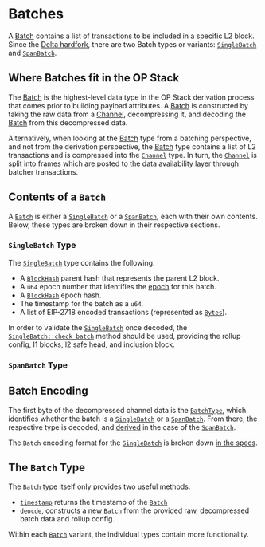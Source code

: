 # Batches

A [Batch][batch] contains a list of transactions to be included in a specific
L2 block. Since the [Delta hardfork][delta], there are two Batch types or
variants: [`SingleBatch`][single-batch] and [`SpanBatch`][span-batch].


## Where Batches fit in the OP Stack

The [Batch][batch] is the highest-level data type in the OP Stack
derivation process that comes prior to building payload attributes.
A [Batch][batch] is constructed by taking the raw data from a
[Channel][channel], decompressing it, and decoding the [Batch][batch]
from this decompressed data.

Alternatively, when looking at the [Batch][batch] type from a batching
perspective, and not from the derivation perspective, the [Batch][batch]
type contains a list of L2 transactions and is compressed into the
[`Channel`][channel] type. In turn, the [`Channel`][channel] is split
into frames which are posted to the data availability layer through batcher
transactions.


## Contents of a `Batch`

A [`Batch`][batch] is either a [`SingleBatch`][single-batch] or a
[`SpanBatch`][span-batch], each with their own contents. Below,
these types are broken down in their respective sections.

### `SingleBatch` Type

The [`SingleBatch`][single-batch] type contains the following.
- A [`BlockHash`][block-hash] parent hash that represents the parent L2 block.
- A `u64` epoch number that identifies the [epoch][epoch] for this batch.
- A [`BlockHash`][block-hash] epoch hash.
- The timestamp for the batch as a `u64`.
- A list of EIP-2718 encoded transactions (represented as [`Bytes`][bytes]).

In order to validate the [`SingleBatch`][single-batch] once decoded,
the [`SingleBatch::check_batch`][check-batch-single] method should be used,
providing the rollup config, l1 blocks, l2 safe head, and inclusion block.

### `SpanBatch` Type



## Batch Encoding

The first byte of the decompressed channel data is the
[`BatchType`][batch-type], which identifies whether the batch is a
[`SingleBatch`][single-batch] or a [`SpanBatch`][span-batch].
From there, the respective type is decoded, and [derived][derived]
in the case of the [`SpanBatch`][span-batch].

The `Batch` encoding format for the [`SingleBatch`][single-batch] is
broken down [in the specs][specs].


## The `Batch` Type

The [`Batch`][batch] type itself only provides two useful methods.
- [`timestamp`][timestamp] returns the timestamp of the [`Batch`][batch]
- [`deocde`][decode], constructs a new [`Batch`][batch] from the provided
  raw, decompressed batch data and rollup config.

Within each [`Batch`][batch] variant, the individual types contain
more functionality.


<!-- Links -->

[check-batch-single]: https://docs.rs/op-alloy-protocol/latest/op_alloy_protocol/struct.SingleBatch.html#method.check_batch

[bytes]: https://docs.rs/alloy-primitives/latest/alloy_primitives/struct.Bytes.html

[block-hash]: https://docs.rs/alloy-primitives/latest/alloy_primitives/aliases/type.BlockHash.html
[epoch]: https://specs.optimism.io/glossary.html?highlight=Epoch#sequencing-epoch

[decode]: https://docs.rs/op-alloy-protocol/latest/op_alloy_protocol/enum.Batch.html#method.decode
[timestamp]: https://docs.rs/op-alloy-protocol/latest/op_alloy_protocol/enum.Batch.html#method.timestamp

[specs]: https://specs.optimism.io/protocol/derivation.html#batch-format

[derived]: https://docs.rs/op-alloy-protocol/latest/op_alloy_protocol/struct.RawSpanBatch.html#method.derive
[batch-type]: https://docs.rs/op-alloy-protocol/latest/op_alloy_protocol/enum.BatchType.html
[channel]: https://docs.rs/op-alloy-protocol/latest/op_alloy_protocol/struct.Channel.html
[batch]: https://docs.rs/op-alloy-protocol/latest/op_alloy_protocol/enum.Batch.html
[span-batch]: https://docs.rs/op-alloy-protocol/latest/op_alloy_protocol/struct.SpanBatch.html
[single-batch]: https://docs.rs/op-alloy-protocol/latest/op_alloy_protocol/struct.SingleBatch.html

[delta]: https://specs.optimism.io/protocol/delta/overview.html
